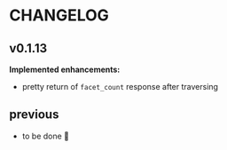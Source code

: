 # CHANGELOG

## v0.1.13

**Implemented enhancements:**

- pretty return of `facet_count` response after traversing

## previous

- to be done :see_no_evil: